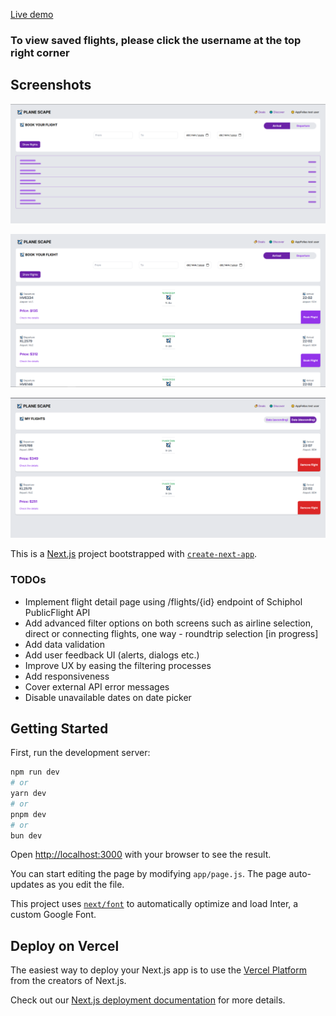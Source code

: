 [Live demo](https://appfellas-case.vercel.app)

### To view saved flights, please click the username at the top right corner

## Screenshots

![Loading state showing skeleton](./public/screenshots/screenshot1.png)

![Loaded state showing flights](./public/screenshots/screenshot2.png)

![My flights page showing saved flights](./public/screenshots/screenshot3.png)

This is a [Next.js](https://nextjs.org/) project bootstrapped with [`create-next-app`](https://github.com/vercel/next.js/tree/canary/packages/create-next-app).

### TODOs
* Implement flight detail page using /flights/{id} endpoint of Schiphol PublicFlight API
* Add advanced filter options on both screens such as airline selection, direct or connecting flights, one way - roundtrip selection [in progress]
* Add data validation
* Add user feedback UI (alerts, dialogs etc.)
* Improve UX by easing the filtering processes
* Add responsiveness
* Cover external API error messages
* Disable unavailable dates on date picker

## Getting Started

First, run the development server:

```bash
npm run dev
# or
yarn dev
# or
pnpm dev
# or
bun dev
```

Open [http://localhost:3000](http://localhost:3000) with your browser to see the result.

You can start editing the page by modifying `app/page.js`. The page auto-updates as you edit the file.

This project uses [`next/font`](https://nextjs.org/docs/basic-features/font-optimization) to automatically optimize and load Inter, a custom Google Font.

## Deploy on Vercel

The easiest way to deploy your Next.js app is to use the [Vercel Platform](https://vercel.com/new?utm_medium=default-template&filter=next.js&utm_source=create-next-app&utm_campaign=create-next-app-readme) from the creators of Next.js.

Check out our [Next.js deployment documentation](https://nextjs.org/docs/deployment) for more details.
